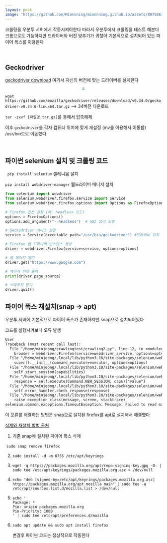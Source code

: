 ```yaml
---
layout: post
image: "https://github.com/Minnnning/minnnning.github.io/assets/80758613/dc1830a0-e27f-4ce1-a923-d461d25c0573"
---
```


크롤링을 우분투 서버에서 작동시켜야한다 따라서 우분투에서 크롤링을 테스트 해본다 크롬으로도 가능하지만 드라이버와 버전 맞추기가 귀찮아 기본적으로 설치되어 있는 파이어 폭스를 이용한다

&nbsp;

## Geckodriver

 <a href="https://github.com/mozilla/geckodriver/releases" target="_blank">geckodriver download</a> 여기서 자신의 버전에 맞는 드라이버를 설치한다

<center>
<img src="https://github.com/Minnnning/minnnning.github.io/assets/80758613/dc1830a0-e27f-4ce1-a923-d461d25c0573" style="zoom:50%;">
</center>

`wget https://github.com/mozilla/geckodriver/releases/download/v0.34.0/geckodriver-v0.34.0-linux64.tar.gz`  --> 34버전 다운로드

`tar -zxvf [파일명.tar.gz]`를 통해서 압축해제

 이후 `geckodriver`를 각자 컴퓨터 위치에 맞게 재설정 (mv를 이용해서 이동함) /usr/bin으로 이동했다

&nbsp;

## 파이썬 selenium 설치 및 크롤링 코드

` pip install selenium` 셀레니움 설치

`pip install webdriver-manager` 웹드라이버 매니저 설치

 ``` py
 from selenium import webdriver
 from selenium.webdriver.firefox.service import Service
 from selenium.webdriver.firefox.options import Options as FirefoxOptions
 
 # Firefox 옵션 설정 (예: headless 모드)
 options = FirefoxOptions()
 options.add_argument("--headless")  # GUI 없이 실행
 
 # Geckodriver 서비스 설정
 service = Service(executable_path="/usr/bin/geckodriver") #드라이버 위치
 
 # Firefox 웹 드라이버 인스턴스 생성
 driver = webdriver.Firefox(service=service, options=options)
 
 # 웹 페이지 열기
 driver.get("https://www.google.com")
 
 # 페이지 전체 출력
 print(driver.page_source)
 
 # 브라우저 닫기
 driver.quit()
 
 ```





## 파이어 폭스 재설치(snap -> apt)

우분투 서버에 기본적으로 파이어 폭스가 존재하지만 snap으로 설치되어있다

코드를 실행시켜보니 오류 발생

~~~ tex
User
Traceback (most recent call last):
  File "/home/minjeong/crawlingtest/crawling2.py", line 12, in <module>
    browser = webdriver.Firefox(service=webdriver_service, options=opts)
  File "/home/minjeong/.local/lib/python3.10/site-packages/selenium/webdriver/firefox/webdriver.py", line 69, in __init__
    super().__init__(command_executor=executor, options=options)
  File "/home/minjeong/.local/lib/python3.10/site-packages/selenium/webdriver/remote/webdriver.py", line 208, in __init__
    self.start_session(capabilities)
  File "/home/minjeong/.local/lib/python3.10/site-packages/selenium/webdriver/remote/webdriver.py", line 292, in start_session
    response = self.execute(Command.NEW_SESSION, caps)["value"]
  File "/home/minjeong/.local/lib/python3.10/site-packages/selenium/webdriver/remote/webdriver.py", line 347, in execute
    self.error_handler.check_response(response)
  File "/home/minjeong/.local/lib/python3.10/site-packages/selenium/webdriver/remote/errorhandler.py", line 229, in check_response
    raise exception_class(message, screen, stacktrace)
selenium.common.exceptions.TimeoutException: Message: Failed to read marionette port
~~~

이 오류를 해결하는 방법은 snap으로 설치된 firefox를 apt로 설치해서 해결했다

 <a href="https://www.omgubuntu.co.uk/2022/04/how-to-install-firefox-deb-apt-ubuntu-22-04" target="_blank">삭제와 재설치 방법 출처</a>

1. 기존 snap에 설치된 파이어 폭스 삭제

​	`sudo snap remove firefox`

2. `sudo install -d -m 0755 /etc/apt/keyrings`

3. `wget -q https://packages.mozilla.org/apt/repo-signing-key.gpg -O- | sudo tee /etc/apt/keyrings/packages.mozilla.org.asc > /dev/null`

4. `echo "deb [signed-by=/etc/apt/keyrings/packages.mozilla.org.asc] https://packages.mozilla.org/apt mozilla main" | sudo tee -a /etc/apt/sources.list.d/mozilla.list > /dev/null`

   

5. ```
   echo '
   Package: *
   Pin: origin packages.mozilla.org
   Pin-Priority: 1000
   ' | sudo tee /etc/apt/preferences.d/mozilla
   ```

6. `sudo apt update && sudo apt install firefox`

   변경후 파이썬 코드는 정상적으로 작동한다

   &nbsp;


